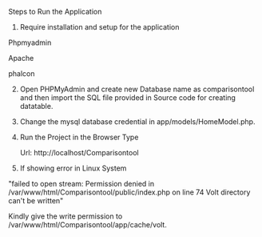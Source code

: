 Steps to Run the Application

1. Require installation and setup for the application
   
  Phpmyadmin

  Apache
  
  phalcon

2. Open PHPMyAdmin and create new Database name as comparisontool and then import the SQL file provided in Source code for creating datatable.

3. Change the mysql database credential in app/models/HomeModel.php.
 
4. Run the Project in the Browser Type 
   
   Url: http://localhost/Comparisontool

5. If showing error in Linux System

"failed to open stream: Permission denied in /var/www/html/Comparisontool/public/index.php on line 74
 Volt directory can't be written"

  Kindly give the write permission to  /var/www/html/Comparisontool/app/cache/volt.
